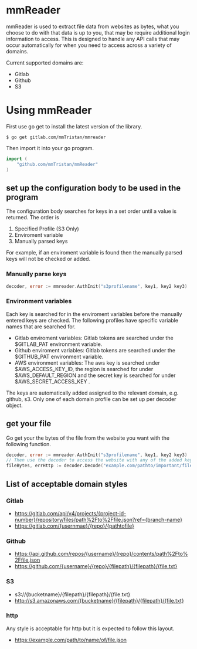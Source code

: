 # mmReader

mmReader is used to extract file data from websites as bytes, what you choose to do with that data is up to you, that may be require additional login information to access. 
This is designed to handle any API calls that may occur automatically for when you need to access across a variety of domains.

Current supported domains are:
- Gitlab
- Github
- S3

# Using mmReader
First use go get to install the latest version of the library.

```$ go get gitlab.com/mmTristan/mmreader```

Then import it into your go program.

```go
import (
    "github.com/mmTristan/mmReader"
)
```

## set up the configuration body to be used in the program
The configuration body searches for keys in a set order until a value is returned. The order is

1. Specified Profile (S3 Only)
2. Enviroment variable
3. Manually parsed keys

For example, if an enviroment variable is found then the manually parsed keys will not be checked or added.

### Manually parse keys

```go
decoder, error := mmreader.AuthInit("s3profilename", key1, key2 key3)
```

### Environment variables
Each key is searched for in the enviroment variables before the manually entered keys are checked. The following profiles have specific variable names that are searched for.

- Gitlab enviroment variables: Gitlab tokens are searched under the $GITLAB_PAT environment variable.
- Github enviroment variables: Gitlab tokens are searched under the $GITHUB_PAT environment variable.
- AWS environment variables: The aws key is searched under $AWS_ACCESS_KEY_ID, the region is searched for under $AWS_DEFAULT_REGION and the secret key is searched for under $AWS_SECRET_ACCESS_KEY .



The keys are automatically added assigned to the relevant domain, e.g. github, s3. Only one of each domain profile can be set up per decoder object.

## get your file

Go get your the bytes of the file from the website you want with the following function.

```go
decoder, error := mmreader.AuthInit("s3profilename", key1, key2 key3)
// Then use the decoder to access the website with any of the added keys
fileBytes, errHttp := decoder.Decode("example.com/pathto/important/file.json")
```


## List of acceptable domain styles

### Gitlab
- https://gitlab.com/api/v4/projects/{project-id-number}/repository/files/path%2Fto%2Ffile.json?ref={branch-name}
- https://gitlab.com/{usernmae}/{repo}/{pathtofile}

### Github
- https://api.github.com/repos/{username}/{repo}/contents/path%2Fto%2Ffile.json
- https://github.com/{username}/{repo}/{filepath}/{filepath}/{file.txt}

### S3
- s3://{bucketname}/{filepath}/{filepath}/{file.txt}
- http://s3.amazonaws.com/{bucketname}/{filepath}/{filepath}/{file.txt}

### http
Any style is acceptable for http but it is expected to follow this layout.

- https://example.com/path/to/name/of/file.json

